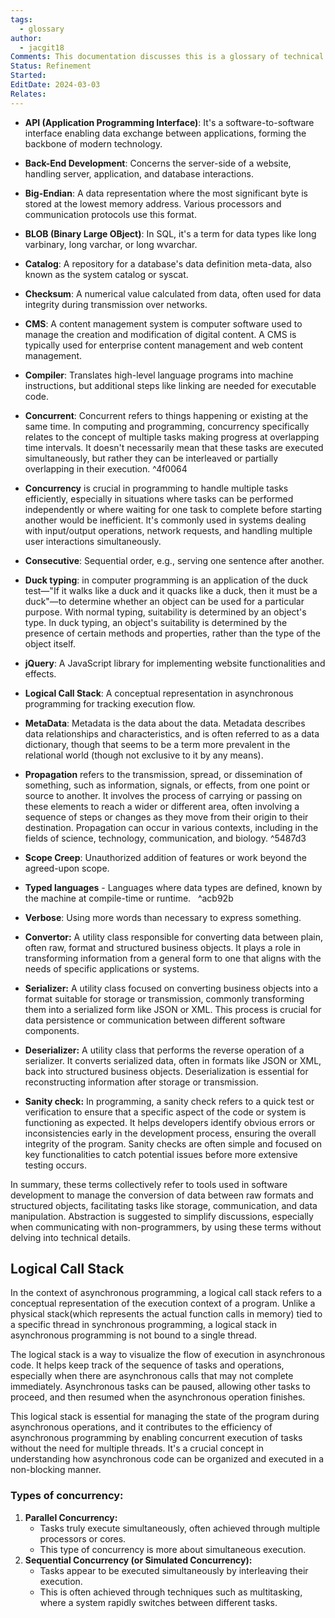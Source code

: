 ```yaml
---
tags:
  - glossary
author:
  - jacgit18
Comments: This documentation discusses this is a glossary of technical terms with a brief explanation of technical jargon that can be backed link to.
Status: Refinement
Started: 
EditDate: 2024-03-03
Relates:
---
```

- **API (Application Programming Interface)**: It's a software-to-software interface enabling data exchange between applications, forming the backbone of modern technology.

- **Back-End Development**: Concerns the server-side of a website, handling server, application, and database interactions.

- **Big-Endian**: A data representation where the most significant byte is stored at the lowest memory address. Various processors and communication protocols use this format.

- **BLOB (Binary Large OBject)**: In SQL, it's a term for data types like long varbinary, long varchar, or long wvarchar.

- **Catalog**: A repository for a database's data definition meta-data, also known as the system catalog or syscat.

- **Checksum**: A numerical value calculated from data, often used for data integrity during transmission over networks.

- **CMS**: A content management system is computer software used to manage the creation and modification of digital content. A CMS is typically used for enterprise content management and web content management.

- **Compiler**: Translates high-level language programs into machine instructions, but additional steps like linking are needed for executable code.

- **Concurrent**: Concurrent refers to things happening or existing at the same time. In computing and programming, concurrency specifically relates to the concept of multiple tasks making progress at overlapping time intervals. It doesn't necessarily mean that these tasks are executed simultaneously, but rather they can be interleaved or partially overlapping in their execution.
 ^4f0064

- **Concurrency** is crucial in programming to handle multiple tasks efficiently, especially in situations where tasks can be performed independently or where waiting for one task to complete before starting another would be inefficient. It's commonly used in systems dealing with input/output operations, network requests, and handling multiple user interactions simultaneously.

- **Consecutive**: Sequential order, e.g., serving one sentence after another.

- **Duck typing**: in computer programming is an application of the duck test—"If it walks like a duck and it quacks like a duck, then it must be a duck"—to determine whether an object can be used for a particular purpose. With normal typing, suitability is determined by an object's type. In duck typing, an object's suitability is determined by the presence of certain methods and properties, rather than the type of the object itself.

- **jQuery**: A JavaScript library for implementing website functionalities and effects.

- **Logical Call Stack**: A conceptual representation in asynchronous programming for tracking execution flow.

- **MetaData**: Metadata is the data about the data. Metadata describes data relationships and characteristics, and is often referred to as a data dictionary, though that seems to be a term more prevalent in the relational world (though not exclusive to it by any means).

- **Propagation** refers to the transmission, spread, or dissemination of something, such as information, signals, or effects, from one point or source to another. It involves the process of carrying or passing on these elements to reach a wider or different area, often involving a sequence of steps or changes as they move from their origin to their destination. Propagation can occur in various contexts, including in the fields of science, technology, communication, and biology. ^5487d3

- **Scope Creep**: Unauthorized addition of features or work beyond the agreed-upon scope.

- **Typed languages** - Languages where data types are defined, known by the machine at compile-time or runtime.   ^acb92b

- **Verbose**: Using more words than necessary to express something.

- **Convertor:** A utility class responsible for converting data between plain, often raw, format and structured business objects. It plays a role in transforming information from a general form to one that aligns with the needs of specific applications or systems.

- **Serializer:** A utility class focused on converting business objects into a format suitable for storage or transmission, commonly transforming them into a serialized form like JSON or XML. This process is crucial for data persistence or communication between different software components.

- **Deserializer:** A utility class that performs the reverse operation of a serializer. It converts serialized data, often in formats like JSON or XML, back into structured business objects. Deserialization is essential for reconstructing information after storage or transmission.

- **Sanity check:** In programming, a sanity check refers to a quick test or verification to ensure that a specific aspect of the code or system is functioning as expected. It helps developers identify obvious errors or inconsistencies early in the development process, ensuring the overall integrity of the program. Sanity checks are often simple and focused on key functionalities to catch potential issues before more extensive testing occurs.

In summary, these terms collectively refer to tools used in software development to manage the conversion of data between raw formats and structured objects, facilitating tasks like storage, communication, and data manipulation. Abstraction is suggested to simplify discussions, especially when communicating with non-programmers, by using these terms without delving into technical details.




## Logical Call Stack
In the context of asynchronous programming, a logical call stack refers to a conceptual representation of the execution context of a program. Unlike a physical stack(which represents the actual function calls in memory) tied to a specific thread in synchronous programming, a logical stack in asynchronous programming is not bound to a single thread.

The logical stack is a way to visualize the flow of execution in asynchronous code. It helps keep track of the sequence of tasks and operations, especially when there are asynchronous calls that may not complete immediately. Asynchronous tasks can be paused, allowing other tasks to proceed, and then resumed when the asynchronous operation finishes.

This logical stack is essential for managing the state of the program during asynchronous operations, and it contributes to the efficiency of asynchronous programming by enabling concurrent execution of tasks without the need for multiple threads. It's a crucial concept in understanding how asynchronous code can be organized and executed in a non-blocking manner.



### Types of concurrency:
1. **Parallel Concurrency:**
    - Tasks truly execute simultaneously, often achieved through multiple processors or cores.
    - This type of concurrency is more about simultaneous execution.
2. **Sequential Concurrency (or Simulated Concurrency):**
    - Tasks appear to be executed simultaneously by interleaving their execution.
    - This is often achieved through techniques such as multitasking, where a system rapidly switches between different tasks.
